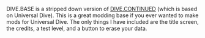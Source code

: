 DIVE.BASE is a stripped down version of [DIVE.CONTINUED](https://github.com/Coblasteus/dive.continued) (which is based on Universal Dive). This is a great modding base if you ever wanted to make mods for Universal Dive. The only things I have included are the title screen, the credits, a test level, and a button to erase your data.

